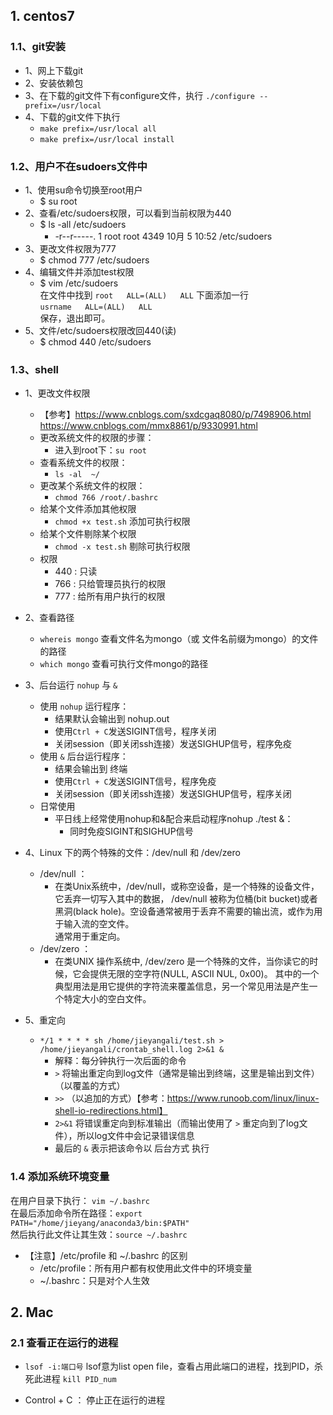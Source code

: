 ## 1. centos7
### 1.1、git安装
- 1、网上下载git
- 2、安装依赖包
- 3、在下载的git文件下有configure文件，执行 `./configure --prefix=/usr/local`
- 4、下载的git文件下执行
  - `make prefix=/usr/local all`
  - `make prefix=/usr/local install`
  
### 1.2、用户不在sudoers文件中
- 1、使用su命令切换至root用户  
  - $ su root
- 2、查看/etc/sudoers权限，可以看到当前权限为440
  - $ ls -all /etc/sudoers
     - -r--r-----. 1 root root 4349 10月  5 10:52 /etc/sudoers
- 3、更改文件权限为777
  - $ chmod 777 /etc/sudoers
- 4、编辑文件并添加test权限
  - $ vim /etc/sudoers  
    在文件中找到 `root   ALL=(ALL)   ALL` 下面添加一行  
        `usrname   ALL=(ALL)   ALL`  
    保存，退出即可。
- 5、文件/etc/sudoers权限改回440(读)
  - $ chmod 440 /etc/sudoers
  
### 1.3、shell
- 1、更改文件权限
  - 【参考】https://www.cnblogs.com/sxdcgaq8080/p/7498906.html  
          https://www.cnblogs.com/mmx8861/p/9330991.html
  - 更改系统文件的权限的步骤：
    - 进入到root下：`su root`
  - 查看系统文件的权限：
    - `ls -al  ~/`
  - 更改某个系统文件的权限：
    - `chmod 766 /root/.bashrc`
  - 给某个文件添加其他权限
    - `chmod +x test.sh` 添加可执行权限
  - 给某个文件剔除某个权限
    - `chmod -x test.sh` 剔除可执行权限
  - 权限
    - 440 : 只读
    - 766 : 只给管理员执行的权限
    - 777 : 给所有用户执行的权限
  
- 2、查看路径
  - `whereis mongo` 查看文件名为mongo（或 文件名前缀为mongo）的文件的路径
  - `which mongo` 查看可执行文件mongo的路径

- 3、后台运行 `nohup` 与 `&`
  - 使用 `nohup` 运行程序：
    - 结果默认会输出到 nohup.out
    - 使用`Ctrl + C`发送SIGINT信号，程序关闭
    - 关闭session（即关闭ssh连接）发送SIGHUP信号，程序免疫
  - 使用 `&` 后台运行程序：
    - 结果会输出到 终端
    - 使用`Ctrl + C`发送SIGINT信号，程序免疫
    - 关闭session（即关闭ssh连接）发送SIGHUP信号，程序关闭
  - 日常使用
    - 平日线上经常使用nohup和&配合来启动程序nohup ./test &：
      - 同时免疫SIGINT和SIGHUP信号
  
- 4、Linux 下的两个特殊的文件：/dev/null 和 /dev/zero
  - /dev/null  ： 
    - 在类Unix系统中，/dev/null，或称空设备，是一个特殊的设备文件，它丢弃一切写入其中的数据，
      /dev/null 被称为位桶(bit bucket)或者黑洞(black hole)。空设备通常被用于丢弃不需要的输出流，或作为用于输入流的空文件。  
      通常用于重定向。
  - /dev/zero  ： 
    - 在类UNIX 操作系统中, /dev/zero 是一个特殊的文件，当你读它的时候，它会提供无限的空字符(NULL, ASCII NUL, 0x00)。
      其中的一个典型用法是用它提供的字符流来覆盖信息，另一个常见用法是产生一个特定大小的空白文件。
      
- 5、重定向
  - `*/1 * * * * sh /home/jieyangali/test.sh > /home/jieyangali/crontab_shell.log 2>&1 &`
    - 解释：每分钟执行一次后面的命令
    - `>` 将输出重定向到log文件（通常是输出到终端，这里是输出到文件）（以覆盖的方式）
    - `>>` （以追加的方式）【参考：https://www.runoob.com/linux/linux-shell-io-redirections.html】
    - `2>&1` 将错误重定向到标准输出（而输出使用了 `>` 重定向到了log文件），所以log文件中会记录错误信息
    - 最后的 `&` 表示把该命令以 后台方式 执行


  
### 1.4 添加系统环境变量
在用户目录下执行： `vim ~/.bashrc`  
在最后添加命令所在路径：`export PATH="/home/jieyang/anaconda3/bin:$PATH"`  
然后执行此文件让其生效：`source ~/.bashrc`  
- 【注意】/etc/profile 和 ~/.bashrc 的区别
  - /etc/profile：所有用户都有权使用此文件中的环境变量
  - ~/.bashrc：只是对个人生效


## 2. Mac
### 2.1 查看正在运行的进程
- `lsof -i:端口号`   lsof意为list open file，查看占用此端口的进程，找到PID，杀死此进程 `kill PID_num`

- Control + C ： 停止正在运行的进程

